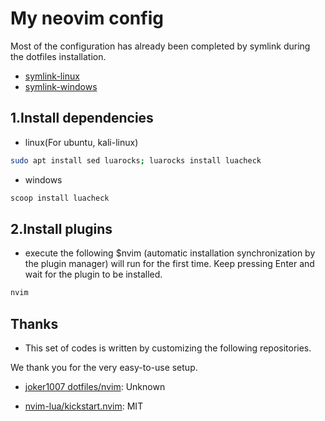 # My neovim config

Most of the configuration has already been completed by symlink during the
dotfiles installation.

- [symlink-linux](../linux/symlink.sh)
- [symlink-windows](../windows/setup/symlink.ps1)

## 1.Install dependencies

- linux(For ubuntu, kali-linux)

```bash
sudo apt install sed luarocks; luarocks install luacheck
```

- windows

```powershell
scoop install luacheck
```

## 2.Install plugins

- execute the following $nvim 
  (automatic installation synchronization by the plugin manager) will run for
   the first time. Keep pressing Enter and wait for the plugin to be installed.

 ```bash
 nvim
 ```
## Thanks

- This set of codes is written by customizing the following repositories.

We thank you for the very easy-to-use setup.

- [joker1007 dotfiles/nvim](https://github.com/joker1007/dotfiles/tree/master/nvim):
  Unknown

- [nvim-lua/kickstart.nvim](https://github.com/nvim-lua/kickstart.nvim/blob/master/LICENSE.md):
  MIT
